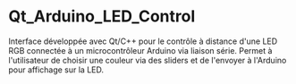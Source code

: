 # Qt_Arduino_LED_Control
Interface développée avec Qt/C++ pour le contrôle à distance d'une LED RGB connectée à un microcontrôleur Arduino via liaison série. Permet à l'utilisateur de choisir une couleur via des sliders et de l'envoyer à l'Arduino pour affichage sur la LED.
